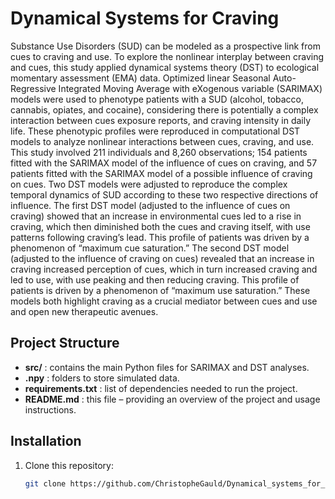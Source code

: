 # Dynamical Systems for Craving

Substance Use Disorders (SUD) can be modeled as a prospective link from cues to craving and use.
To explore the nonlinear interplay between craving and cues, this study applied dynamical systems theory (DST) to ecological momentary assessment (EMA) data.
Optimized linear Seasonal Auto-Regressive Integrated Moving Average with eXogenous variable (SARIMAX) models were used to phenotype patients with a SUD (alcohol, tobacco, cannabis, opiates, and cocaine), considering there is potentially a complex interaction between cues exposure reports, and craving intensity in daily life.
These phenotypic profiles were reproduced in computational DST models to analyze nonlinear interactions between cues, craving, and use.
This study involved 211 individuals and 8,260 observations; 154 patients fitted with the SARIMAX model of the influence of cues on craving, and 57 patients fitted with the SARIMAX model of a possible influence of craving on cues.
Two DST models were adjusted to reproduce the complex temporal dynamics of SUD according to these two respective directions of influence.
The first DST model (adjusted to the influence of cues on craving) showed that an increase in environmental cues led to a rise in craving, which then diminished both the cues and craving itself, with use patterns following craving’s lead.
This profile of patients was driven by a phenomenon of “maximum cue saturation.”
The second DST model (adjusted to the influence of craving on cues) revealed that an increase in craving increased perception of cues, which in turn increased craving and led to use, with use peaking and then reducing craving.
This profile of patients is driven by a phenomenon of “maximum use saturation.”
These models both highlight craving as a crucial mediator between cues and use and open new therapeutic avenues.


## Project Structure

- **src/** : contains the main Python files for SARIMAX and DST analyses.
- **.npy** : folders to store simulated data.
- **requirements.txt** : list of dependencies needed to run the project.
- **README.md** : this file – providing an overview of the project and usage instructions.


## Installation

1. Clone this repository:
   ```bash
   git clone https://github.com/ChristopheGauld/Dynamical_systems_for_craving.git
